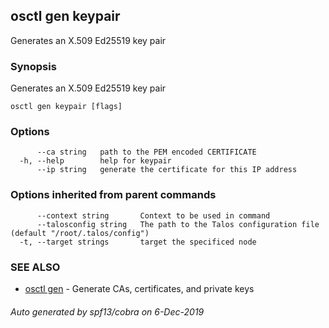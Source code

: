 <!-- markdownlint-disable -->
## osctl gen keypair

Generates an X.509 Ed25519 key pair

### Synopsis

Generates an X.509 Ed25519 key pair

```
osctl gen keypair [flags]
```

### Options

```
      --ca string   path to the PEM encoded CERTIFICATE
  -h, --help        help for keypair
      --ip string   generate the certificate for this IP address
```

### Options inherited from parent commands

```
      --context string       Context to be used in command
      --talosconfig string   The path to the Talos configuration file (default "/root/.talos/config")
  -t, --target strings       target the specificed node
```

### SEE ALSO

* [osctl gen](osctl_gen.md)	 - Generate CAs, certificates, and private keys

###### Auto generated by spf13/cobra on 6-Dec-2019
